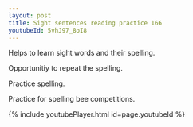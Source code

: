 ```yaml
---
layout: post
title: Sight sentences reading practice 166
youtubeId: 5vhJ97_8oI8
---
```

 
 
Helps to learn sight words and their spelling.

Opportunitiy to repeat the spelling. 

Practice spelling. 
 
Practice for spelling bee competitions. 
 
{% include youtubePlayer.html id=page.youtubeId %}
 
 
